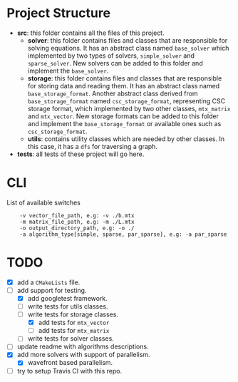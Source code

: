 # Project Structure

- **src**: this folder contains all the files of this project.
  - **solver**: this folder contains files and classes that are responsible for solving equations. It has an abstract class named `base_solver` which implemented by two types of solvers, `simple_solver` and `sparse_solver`. New solvers can be added to this folder and implement the `base_solver`.
  - **storage**: this folder contains files and classes that are responsible for storing data and reading them. It has an abstract class named `base_storage_format`. Another abstract class derived from `base_storage_format` named `csc_storage_format`, representing CSC storage format, which implemented by two other classes, `mtx_matrix` and `mtx_vector`. New storage formats can be added to this folder and implement the `base_storage_format` or available ones such as `csc_storage_format`.
  - **utils**: contains utility classes which are needed by other classes. In this case, it has a `dfs` for traversing a graph.
- **tests**: all tests of these project will go here.

# CLI
List of available switches
``` 
	-v vector_file_path, e.g: -v ./b.mtx
	-m matrix_file_path, e.g: -m ./L.mtx
	-o output_directory_path, e.g: -o ./
	-a algorithm_type[simple, sparse, par_sparse], e.g: -a par_sparse
```
# TODO

- [x] add a `CMakeLists` file.
- [ ] add support for testing.
    - [x] add googletest framework.
    - [ ] write tests for utils classes.
    - [ ] write tests for storage classes.
        - [x] add tests for `mtx_vector`
        - [ ] add tests for `mtx_matrix`
    - [ ] write tests for solver classes.
- [ ] update readme with algorithms descriptions.
- [x] add more solvers with support of parallelism.
    - [x] wavefront based parallelism.
- [ ] try to setup Travis CI with this repo.

